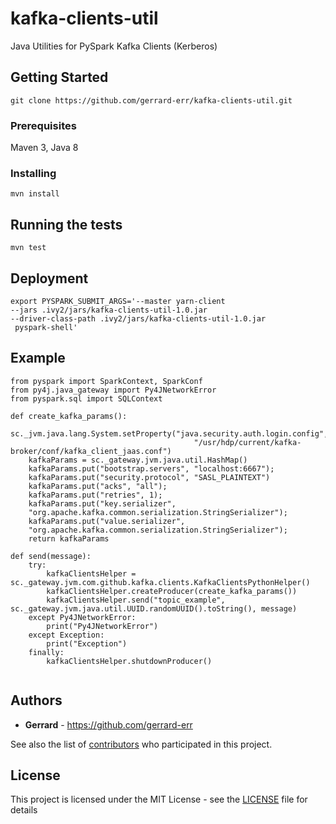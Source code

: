 # kafka-clients-util
Java Utilities for PySpark Kafka Clients (Kerberos)

## Getting Started
```
git clone https://github.com/gerrard-err/kafka-clients-util.git
```

### Prerequisites
Maven 3, Java 8

### Installing
```
mvn install
```

## Running the tests
```
mvn test
```

## Deployment
```
export PYSPARK_SUBMIT_ARGS='--master yarn-client
--jars .ivy2/jars/kafka-clients-util-1.0.jar
--driver-class-path .ivy2/jars/kafka-clients-util-1.0.jar
 pyspark-shell'
 ```

## Example
```
from pyspark import SparkContext, SparkConf
from py4j.java_gateway import Py4JNetworkError
from pyspark.sql import SQLContext 

def create_kafka_params():
    sc._jvm.java.lang.System.setProperty("java.security.auth.login.config",
                                         "/usr/hdp/current/kafka-broker/conf/kafka_client_jaas.conf")
    kafkaParams = sc._gateway.jvm.java.util.HashMap()
    kafkaParams.put("bootstrap.servers", "localhost:6667");
    kafkaParams.put("security.protocol", "SASL_PLAINTEXT")
    kafkaParams.put("acks", "all");
    kafkaParams.put("retries", 1);
    kafkaParams.put("key.serializer",
    "org.apache.kafka.common.serialization.StringSerializer");
    kafkaParams.put("value.serializer",
    "org.apache.kafka.common.serialization.StringSerializer");
    return kafkaParams

def send(message):
    try:
        kafkaClientsHelper = sc._gateway.jvm.com.github.kafka.clients.KafkaClientsPythonHelper()
        kafkaClientsHelper.createProducer(create_kafka_params())
        kafkaClientsHelper.send("topic_example", sc._gateway.jvm.java.util.UUID.randomUUID().toString(), message)
    except Py4JNetworkError:
        print("Py4JNetworkError")
    except Exception:
        print("Exception")
    finally:
        kafkaClientsHelper.shutdownProducer()
        
```

## Authors
* **Gerrard** - https://github.com/gerrard-err

See also the list of [contributors](https://github.com/your/project/contributors) who participated in this project.

## License
This project is licensed under the MIT License - see the [LICENSE](LICENSE) file for details

